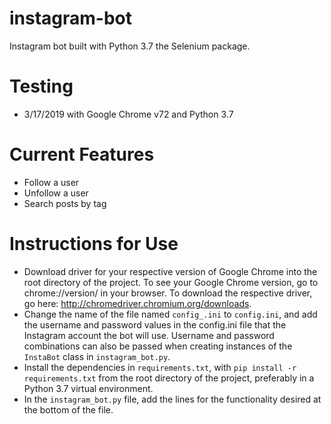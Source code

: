 # instagram-bot
Instagram bot built with Python 3.7 the Selenium package. 

# Testing
- 3/17/2019 with Google Chrome v72 and Python 3.7

# Current Features
- Follow a user
- Unfollow a user
- Search posts by tag

# Instructions for Use
- Download driver for your respective version of Google Chrome into the root directory of the project. To see your Google Chrome version, go to chrome://version/ in your browser. To download the respective driver, go here: http://chromedriver.chromium.org/downloads. 
- Change the name of the file named `config_.ini` to `config.ini`, and add the username and password values in the config.ini file that the Instagram account the bot will use. Username and password combinations can also be passed when creating instances of the `InstaBot` class in `instagram_bot.py`.
- Install the dependencies in `requirements.txt`, with `pip install -r requirements.txt` from the root directory of the project, preferably in a Python 3.7 virtual environment.
- In the `instagram_bot.py` file, add the lines for the functionality desired at the bottom of the file.
